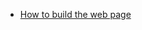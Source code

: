 * [How to build the web page](https://github.com/ctomni231/cwtactics/wiki/Deployment-Documentation) 